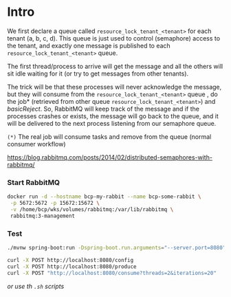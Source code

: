 # Intro

We first declare a queue called `resource_lock_tenant_<tenant>` for each tenant (a, b, c, d). 
This queue is just used to control (semaphore) access to the tenant, and exactly one message is published to each `resource_lock_tenant_<tenant>` queue.

The first thread/process to arrive will get the message and all the others will sit idle waiting for it (or try to get messages from other tenants). 

The trick will be that these processes will never acknowledge the message, but they will consume from the `resource_lock_tenant_<tenant>` queue , do the job* (retrieved from other queue `resource_lock_tenant_<tenant>`) and *basicReject*. So, RabbitMQ will keep track of the message and if the processes crashes or exists, the message will go back to the queue, and it will be delivered to the next process listening from our semaphore queue.

`(*)` The real job will consume tasks and remove from the queue (normal consumer workflow)

https://blog.rabbitmq.com/posts/2014/02/distributed-semaphores-with-rabbitmq/

### Start RabbitMQ

```sh
docker run -d --hostname bcp-my-rabbit --name bcp-some-rabbit \
 -p 5672:5672 -p 15672:15672 \
 -v /home/bcp/wks/volumes/rabbitmq:/var/lib/rabbitmq \
 rabbitmq:3-management
```

### Test

```sh
./mvnw spring-boot:run -Dspring-boot.run.arguments="--server.port=8080"

curl -X POST http://localhost:8080/config
curl -X POST http://localhost:8080/produce
curl -X POST "http://localhost:8080/consume?threads=2&iterations=20"
```

*or use th `.sh` scripts*
